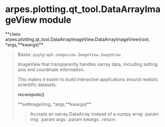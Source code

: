 # arpes.plotting.qt\_tool.DataArrayImageView module

**class
arpes.plotting.qt\_tool.DataArrayImageView.DataArrayImageView(root,
\*args,**kwargs)\*\*

> Bases: `pyqtgraph.imageview.ImageView.ImageView`
> 
> ImageView that transparently handles xarray data, including setting
> axis and coordinate information.
> 
> This makes it easier to build interactive applications around
> realistic scientific datasets.
> 
> **recompute()**
> 
> **setImage(img, \*args,**kwargs)\*\*
> 
> > Accepts an xarray.DataArray instead of a numpy array :param img:
> > :param args: :param kwargs: :return:
